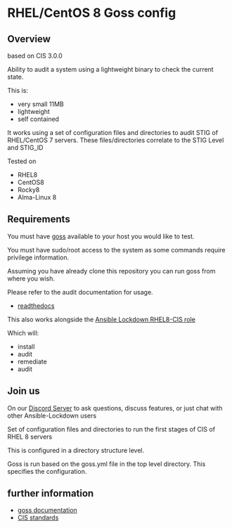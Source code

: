 # RHEL/CentOS 8 Goss config

## Overview

based on CIS 3.0.0

Ability to audit a system using a lightweight binary to check the current state.

This is:

- very small 11MB
- lightweight
- self contained

It works using a set of configuration files and directories to audit STIG of RHEL/CentOS 7 servers. These files/directories correlate to the STIG Level and STIG_ID

Tested on

- RHEL8
- CentOS8
- Rocky8
- Alma-Linux 8

## Requirements

You must have [goss](https://github.com/goss-org/goss/) available to your host you would like to test.

You must have sudo/root access to the system as some commands require privilege information.

Assuming you have already clone this repository you can run goss from where you wish.

Please refer to the audit documentation for usage.

- [readthedocs](https://ansible-lockdown.readthedocs.io/en/latest/)

This also works alongside the [Ansible Lockdown RHEL8-CIS role](https://github.com/ansible-lockdown/RHEL8-CIS)

Which will:

- install
- audit
- remediate
- audit

## Join us

On our [Discord Server](https://discord.io/ansible-lockdown) to ask questions, discuss features, or just chat with other Ansible-Lockdown users

Set of configuration files and directories to run the first stages of CIS of RHEL 8 servers

This is configured in a directory structure level.

Goss is run based on the goss.yml file in the top level directory. This specifies the configuration.

## further information

- [goss documentation](https://github.com/goss-org/goss/blob/master/docs/manual.md#patterns)
- [CIS standards](https://www.cisecurity.org)
